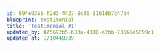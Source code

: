 ```yaml
---
id: 694e9355-f2d3-4427-8c30-31b1db7c47a4
blueprint: testimonial
title: 'Testimonial #1'
updated_by: 075692b5-b33a-4310-a2bb-73666e5899c1
updated_at: 1710448339
---
```

